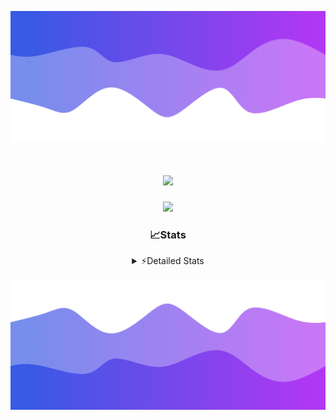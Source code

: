 ![Header](./header.png)
<div align="center">

<h1 align="center">
  <a href="https://git.io/typing-svg">
    <img src="https://readme-typing-svg.herokuapp.com/?lines=Hello,+There!+%F0%9F%91%8B;This+is+chicho.;Owner+on+Ocean;&center=true&size=25">
  </a>
</h1>
  
<p align="center">
  <img src="https://lanyard.cnrad.dev/api/852683595378196480" />
</p>

### 📈Stats
<details>
    <summary> ⚡Detailed Stats</summary>
    <br/>

<!--START_SECTION:waka-->
![Code Time](http://img.shields.io/badge/Code%20Time-735%20hrs%2043%20mins-blue)

![Profile Views](http://img.shields.io/badge/Profile%20Views-11-blue)

**🐱 My GitHub Data** 

> 📦 75.4 kB Used in GitHub's Storage 
 > 
> 🏆 23 Contributions in the Year 2024
 > 
> 🚫 Not Opted to Hire
 > 
> 📜 15 Public Repositories 
 > 
> 🔑 6 Private Repositories 
 > 
**I'm a Night 🦉** 

```text
🌞 Morning                21 commits          █░░░░░░░░░░░░░░░░░░░░░░░░   05.41 % 
🌆 Daytime                51 commits          ███░░░░░░░░░░░░░░░░░░░░░░   13.14 % 
🌃 Evening                170 commits         ███████████░░░░░░░░░░░░░░   43.81 % 
🌙 Night                  146 commits         █████████░░░░░░░░░░░░░░░░   37.63 % 
```
📅 **I'm Most Productive on Tuesday** 

```text
Monday                   23 commits          █░░░░░░░░░░░░░░░░░░░░░░░░   05.93 % 
Tuesday                  107 commits         ███████░░░░░░░░░░░░░░░░░░   27.58 % 
Wednesday                77 commits          █████░░░░░░░░░░░░░░░░░░░░   19.85 % 
Thursday                 55 commits          ████░░░░░░░░░░░░░░░░░░░░░   14.18 % 
Friday                   41 commits          ███░░░░░░░░░░░░░░░░░░░░░░   10.57 % 
Saturday                 34 commits          ██░░░░░░░░░░░░░░░░░░░░░░░   08.76 % 
Sunday                   51 commits          ███░░░░░░░░░░░░░░░░░░░░░░   13.14 % 
```


📊 **This Week I Spent My Time On** 

```text
🕑︎ Time Zone: America/Argentina/Buenos_Aires

💬 Programming Languages: 
Python                   2 hrs 41 mins       ██████████████░░░░░░░░░░░   57.25 % 
JavaScript               55 mins             █████░░░░░░░░░░░░░░░░░░░░   19.76 % 
YAML                     39 mins             ████░░░░░░░░░░░░░░░░░░░░░   14.14 % 
HTML                     16 mins             █░░░░░░░░░░░░░░░░░░░░░░░░   05.89 % 
Other                    7 mins              █░░░░░░░░░░░░░░░░░░░░░░░░   02.84 % 

🔥 Editors: 
VS Code                  4 hrs 41 mins       █████████████████████████   100.00 % 

🐱‍💻 Projects: 
Unknown Project          3 hrs 3 mins        ████████████████░░░░░░░░░   64.97 % 
Backend                  1 hr 38 mins        █████████░░░░░░░░░░░░░░░░   35.03 % 

💻 Operating System: 
Windows                  4 hrs 41 mins       █████████████████████████   100.00 % 
```

**I Mostly Code in JavaScript** 

```text
JavaScript               8 repos             ███████░░░░░░░░░░░░░░░░░░   26.67 % 
HTML                     7 repos             ██████░░░░░░░░░░░░░░░░░░░   23.33 % 
C#                       2 repos             ██░░░░░░░░░░░░░░░░░░░░░░░   06.67 % 
SCSS                     1 repo              █░░░░░░░░░░░░░░░░░░░░░░░░   03.33 % 
Batchfile                1 repo              █░░░░░░░░░░░░░░░░░░░░░░░░   03.33 % 
```




 Last Updated on 29/05/2024 17:13:16 UTC
<!--END_SECTION:waka-->
</details>

![Footer](./footer.png)
